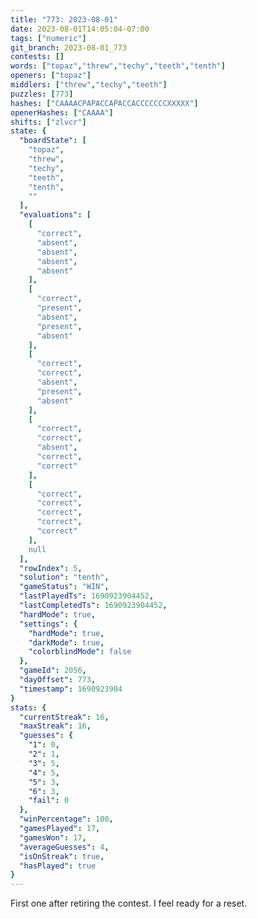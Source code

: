 ```yaml
---
title: "773: 2023-08-01"
date: 2023-08-01T14:05:04-07:00
tags: ["numeric"]
git_branch: 2023-08-01_773
contests: []
words: ["topaz","threw","techy","teeth","tenth"]
openers: ["topaz"]
middlers: ["threw","techy","teeth"]
puzzles: [773]
hashes: ["CAAAACPAPACCAPACCACCCCCCCXXXXX"]
openerHashes: ["CAAAA"]
shifts: ["zlvcr"]
state: {
  "boardState": [
    "topaz",
    "threw",
    "techy",
    "teeth",
    "tenth",
    ""
  ],
  "evaluations": [
    [
      "correct",
      "absent",
      "absent",
      "absent",
      "absent"
    ],
    [
      "correct",
      "present",
      "absent",
      "present",
      "absent"
    ],
    [
      "correct",
      "correct",
      "absent",
      "present",
      "absent"
    ],
    [
      "correct",
      "correct",
      "absent",
      "correct",
      "correct"
    ],
    [
      "correct",
      "correct",
      "correct",
      "correct",
      "correct"
    ],
    null
  ],
  "rowIndex": 5,
  "solution": "tenth",
  "gameStatus": "WIN",
  "lastPlayedTs": 1690923904452,
  "lastCompletedTs": 1690923904452,
  "hardMode": true,
  "settings": {
    "hardMode": true,
    "darkMode": true,
    "colorblindMode": false
  },
  "gameId": 2056,
  "dayOffset": 773,
  "timestamp": 1690923904
}
stats: {
  "currentStreak": 16,
  "maxStreak": 16,
  "guesses": {
    "1": 0,
    "2": 1,
    "3": 5,
    "4": 5,
    "5": 3,
    "6": 3,
    "fail": 0
  },
  "winPercentage": 100,
  "gamesPlayed": 17,
  "gamesWon": 17,
  "averageGuesses": 4,
  "isOnStreak": true,
  "hasPlayed": true
}
---
```

<!-- more -->
First one after retiring the contest. I feel ready for a reset. 
